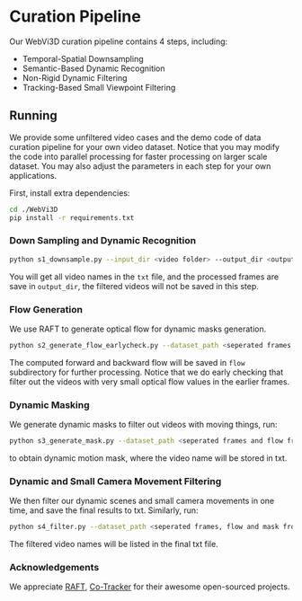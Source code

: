 # Curation Pipeline

Our WebVi3D curation pipeline contains 4 steps, including:

- Temporal-Spatial Downsampling
- Semantic-Based Dynamic Recognition 
- Non-Rigid Dynamic Filtering 
- Tracking-Based Small Viewpoint Filtering

## Running

We provide some unfiltered video cases and the demo code of data curation pipeline for your own video dataset. Notice that you may modify the code into parallel processing for faster processing on larger scale dataset. You may also adjust the parameters in each step for your own applications.

First, install extra dependencies:
```sh
cd ./WebVi3D
pip install -r requirements.txt
```

### Down Sampling and Dynamic Recognition

```sh
python s1_downsample.py --input_dir <video folder> --output_dir <output dir for seperated frames> --txt <output txt file for indexing>
```

You will get all video names in the `txt` file, and the processed frames are save in `output_dir`, the filtered videos will not be saved in this step.

### Flow Generation

We use RAFT to generate optical flow for dynamic masks generation.

```sh
python s2_generate_flow_earlycheck.py --dataset_path <seperated frames from last step> --txt <output txt file for further indexing>
```

The computed forward and backward flow will be saved in `flow` subdirectory for further processing. Notice that we do early checking that filter out the videos with very small optical flow values in the earlier frames.

### Dynamic Masking 

We generate dynamic masks to filter out videos with moving things, run:

````sh
python s3_generate_mask.py --dataset_path <seperated frames and flow from last step> --txt <output txt file for further indexing> 
````

to obtain dynamic motion mask, where the video name will be stored in txt.

### Dynamic and Small Camera Movement Filtering

We then filter our dynamic scenes and small camera movements in one time, and save the final results to txt. Similarly, run:

```sh
python s4_filter.py --dataset_path <seperated frames, flow and mask from the last step>  --mask_done_file <dynamic mask txt file from the last step> --txt <final output video names>
```

The filtered video names will be listed in the final txt file.


### Acknowledgements
We appreciate [RAFT](https://github.com/princeton-vl/RAFT), [Co-Tracker](https://github.com/facebookresearch/co-tracker) for their awesome open-sourced projects.
